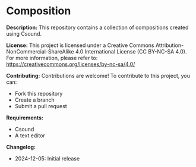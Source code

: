 # Composition

**Description:**
This repository contains a collection of compositions created using Csound.

**License:**
This project is licensed under a Creative Commons Attribution-NonCommercial-ShareAlike 4.0 International License (CC BY-NC-SA 4.0). For more information, please refer to: <https://creativecommons.org/licenses/by-nc-sa/4.0/>

**Contributing:**
Contributions are welcome! To contribute to this project, you can:

* Fork this repository
* Create a branch
* Submit a pull request

**Requirements:**

* Csound
* A text editor

**Changelog:**

* 2024-12-05: Initial release
